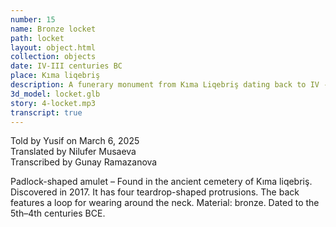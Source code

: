 ```yaml
---
number: 15
name: Bronze locket
path: locket
layout: object.html
collection: objects
date: IV-III centuries BC
place: Kıma liqebriş
description: A funerary monument from Kıma Liqebriş dating back to IV - III centuries BC. A deco- rative item resembling a locket, probably a medallion.
3d_model: locket.glb
story: 4-locket.mp3
transcript: true
---
```


<div class="meta">
Told by Yusif on March 6, 2025 <br>
Translated by Nilufer Musaeva<br>
Transcribed by Gunay Ramazanova
</div>

Padlock-shaped amulet – Found in the ancient cemetery of Kıma liqebriş. Discovered in 2017. It has four teardrop-shaped protrusions. The back features a loop for wearing around the neck. Material: bronze. Dated to the 5th–4th centuries BCE.
